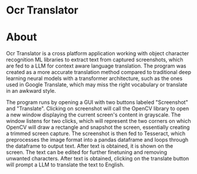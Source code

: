 # Ocr Translator

# About 

Ocr Translator is a cross platform application working with object character recognition ML libraries to extract text from captured screenshots, which are fed to a LLM for context aware language translation. The program was created as a more accurate translation method compared to traditional deep learning neural models with a transformer architecture, such as the ones used in Google Translate, which may miss the right vocabulary or translate in an awkward style.

The program runs by opening a GUI with two buttons labeled "Screenshot" and "Translate". Clicking on screenshot will call the OpenCV library to open a new window displaying the current screen's content in grayscale. The window listens for two clicks, which will represent the two corners on which OpenCV will draw a rectangle and snapshot the screen, essentially creating a trimmed screen capture. The screenshot is then fed to Tesseract, which preprocesses the image format into a pandas dataframe and loops through the dataframe to output text. After text is obtained, it is shown on the screen. The text can be edited for further finetuning and removing unwanted characters. After text is obtained, clicking on the translate button will prompt a LLM to translate the text to English.
